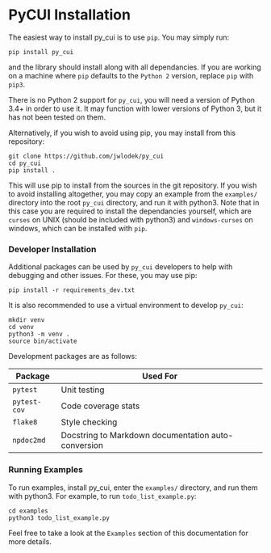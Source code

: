 # PyCUI Installation

The easiest way to install py_cui is to use `pip`. You may simply run:
```
pip install py_cui
```
and the library should install along with all dependancies. If you are working on a machine where `pip` defaults to the `Python 2` version, replace `pip` with `pip3`.

There is no Python 2 support for `py_cui`, you will need a version of Python 3.4+ in order to use it. It may function with lower versions of Python 3, but it has not been tested on them.

Alternatively, if you wish to avoid using pip, you may install from this repository:

```
git clone https://github.com/jwlodek/py_cui
cd py_cui
pip install .
```
This will use pip to install from the sources in the git repository. If you wish to avoid installing altogether, you may copy an example from the `examples/` directory into the root `py_cui` directory, and run it with python3. Note that in this case you are required to install the dependancies yourself, which are `curses` on UNIX (should be included with python3) and `windows-curses` on windows, which can be installed with `pip`.

### Developer Installation

Additional packages can be used by `py_cui` developers to help with debugging and other issues. For these, you may use pip:

```
pip install -r requirements_dev.txt
```

It is also recommended to use a virtual environment to develop `py_cui`:

```
mkdir venv
cd venv
python3 -m venv .
source bin/activate
```

Development packages are as follows:

Package | Used For
-----|-----
`pytest` | Unit testing
`pytest-cov` | Code coverage stats
`flake8` | Style checking
`npdoc2md` | Docstring to Markdown documentation auto-conversion

### Running Examples

To run examples, install py_cui, enter the `examples/` directory, and run them with python3. For example, to run `todo_list_example.py`:
```
cd examples
python3 todo_list_example.py
```
Feel free to take a look at the `Examples` section of this documentation for more details.
